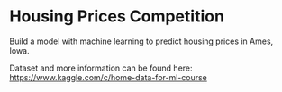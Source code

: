 # Housing Prices Competition

Build a model with machine learning to predict housing prices in Ames, Iowa.

Dataset and more information can be found here: https://www.kaggle.com/c/home-data-for-ml-course